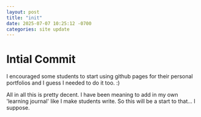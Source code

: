```yaml
---
layout: post
title: "init"
date: 2025-07-07 10:25:12 -0700
categories: site update
---
```


# Intial Commit

I encouraged some students to start using github pages for their personal portfolios and I guess I needed to do it too. :)

All in all this is pretty decent. I have been meaning to add in my own 'learning journal' like I make students write. So this will be a start to that... I suppose.
